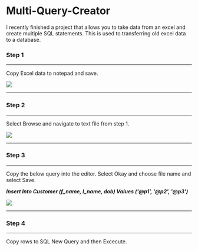 # Multi-Query-Creator
I recently finished a project that allows you to take data from an excel and create multiple SQL statements. This is used to transferring old excel data to a database.

### **Step 1**
***
Copy Excel data to notepad and save.

![](https://github.com/Theguy82489/Multi-Query-Creator/blob/master/Example/Example%20-%20Step%201.png)

***

### **Step 2**
***
Select Browse and navigate to text file from step 1.

![](https://github.com/Theguy82489/Multi-Query-Creator/blob/master/Example/Example%20-%20Step%202.png)

***

### **Step 3**
***
Copy the below query into the editor. Select Okay and choose file name and select Save.

**_Insert Into Customer (f_name, l_name, dob) Values ('@p1', '@p2', '@p3')_**

![](https://github.com/Theguy82489/Multi-Query-Creator/blob/master/Example/Example%20-%20Step%203.png)

***

### **Step 4**
***
Copy rows to SQL New Query and then Excecute.
